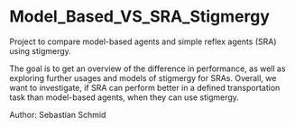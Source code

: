 # Model_Based_VS_SRA_Stigmergy
Project to compare model-based agents and simple reflex agents (SRA) using stigmergy.

The goal is to get an overview of the difference in performance, as well as exploring further usages and models of stigmergy for SRAs. Overall, we want to investigate, if SRA can perform better in a defined transportation task than model-based agents, when they can use stigmergy.

Author: Sebastian Schmid
